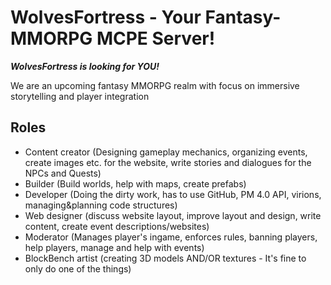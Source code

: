 # WolvesFortress - Your Fantasy-MMORPG MCPE Server!
***WolvesFortress is looking for YOU!***

We are an upcoming fantasy MMORPG realm with focus on immersive storytelling and player integration

## Roles
- Content creator (Designing gameplay mechanics, organizing events, create images etc. for the website, write stories and dialogues for the NPCs and Quests)
- Builder (Build worlds, help with maps, create prefabs)
- Developer (Doing the dirty work, has to use GitHub, PM 4.0 API, virions, managing&planning code structures)
- Web designer (discuss website layout, improve layout and design, write content, create event descriptions/websites)
- Moderator (Manages player's ingame, enforces rules, banning players, help players, manage and help with events)
- BlockBench artist (creating 3D models AND/OR textures - It's fine to only do one of the things)
<!--

**Here are some ideas to get you started:**

🙋‍♀️ A short introduction - what is your organization all about?
🌈 Contribution guidelines - how can the community get involved?
👩‍💻 Useful resources - where can the community find your docs? Is there anything else the community should know?
🍿 Fun facts - what does your team eat for breakfast?
🧙 Remember, you can do mighty things with the power of [Markdown](https://guides.github.com/features/mastering-markdown/)
-->
